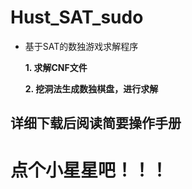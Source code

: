 # Hust_SAT_sudo
- 基于SAT的数独游戏求解程序

  **1. 求解CNF文件**
  
  **2. 挖洞法生成数独棋盘，进行求解**
  
## 详细下载后阅读简要操作手册
# 点个小星星吧！！！
